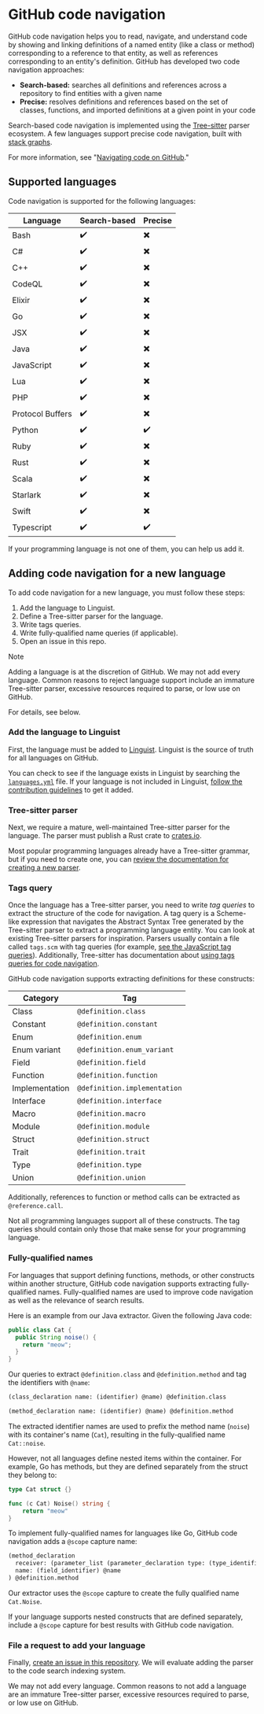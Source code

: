# GitHub code navigation

GitHub code navigation helps you to read, navigate, and understand code by showing and linking definitions of a named entity (like a class or method) corresponding to a reference to that entity, as well as references corresponding to an entity's definition. GitHub has developed two code navigation approaches:

* **Search-based:** searches all definitions and references across a repository to find entities with a given name
* **Precise:** resolves definitions and references based on the set of classes, functions, and imported definitions at a given point in your code

Search-based code navigation is implemented using the [Tree-sitter](https://tree-sitter.github.io/tree-sitter/) parser ecosystem. A few languages support precise code navigation, built with [stack graphs](https://github.com/github/stack-graphs).

For more information, see "[Navigating code on GitHub](https://docs.github.com/en/repositories/working-with-files/using-files/navigating-code-on-github)."

## Supported languages

Code navigation is supported for the following languages:

| Language         | Search-based       | Precise                  |
|------------------|--------------------|--------------------------|
| Bash             | :heavy_check_mark: | :heavy_multiplication_x: |
| C#               | :heavy_check_mark: | :heavy_multiplication_x: |
| C++              | :heavy_check_mark: | :heavy_multiplication_x: |
| CodeQL           | :heavy_check_mark: | :heavy_multiplication_x: |
| Elixir           | :heavy_check_mark: | :heavy_multiplication_x: |
| Go               | :heavy_check_mark: | :heavy_multiplication_x: |
| JSX              | :heavy_check_mark: | :heavy_multiplication_x: |
| Java             | :heavy_check_mark: | :heavy_multiplication_x: |
| JavaScript       | :heavy_check_mark: | :heavy_multiplication_x: |
| Lua              | :heavy_check_mark: | :heavy_multiplication_x: |
| PHP              | :heavy_check_mark: | :heavy_multiplication_x: |
| Protocol Buffers | :heavy_check_mark: | :heavy_multiplication_x: |
| Python           | :heavy_check_mark: | :heavy_check_mark:       |
| Ruby             | :heavy_check_mark: | :heavy_multiplication_x: |
| Rust             | :heavy_check_mark: | :heavy_multiplication_x: |
| Scala            | :heavy_check_mark: | :heavy_multiplication_x: |
| Starlark         | :heavy_check_mark: | :heavy_multiplication_x: |
| Swift            | :heavy_check_mark: | :heavy_multiplication_x: |
| Typescript       | :heavy_check_mark: | :heavy_check_mark:       |

If your programming language is not one of them, you can help us add it.

## Adding code navigation for a new language

To add code navigation for a new language, you must follow these steps:

1. Add the language to Linguist.
2. Define a Tree-sitter parser for the language.
3. Write tags queries.
4. Write fully-qualified name queries (if applicable).
5. Open an issue in this repo.

> [!NOTE]
> Adding a language is at the discretion of GitHub. We may not add every language. Common reasons to reject language support include an immature Tree-sitter parser, excessive resources required to parse, or low use on GitHub.

For details, see below.

### Add the language to Linguist

First, the language must be added to [Linguist](https://github.com/github-linguist/linguist). Linguist is the source of truth for all languages on GitHub.

 You can check to see if the language exists in Linguist by searching the [`languages.yml`](https://github.com/github-linguist/linguist/blob/master/lib/linguist/languages.yml) file. If your language is not included in Linguist, [follow the contribution guidelines](https://github.com/github-linguist/linguist/blob/master/CONTRIBUTING.md#adding-a-language) to get it added.

### Tree-sitter parser

Next, we require a mature, well-maintained Tree-sitter parser for the language. The parser must publish a Rust crate to [crates.io](https://crates.io/).

Most popular programming languages already have a Tree-sitter grammar, but if you need to create one, you can [review the documentation for creating a new parser](https://tree-sitter.github.io/tree-sitter/creating-parsers).

### Tags query

Once the language has a Tree-sitter parser, you need to write _tag queries_ to extract the structure of the code for navigation. A tag query is a Scheme-like expression that navigates the Abstract Syntax Tree generated by the Tree-sitter parser to extract a programming language entity. You can look at existing Tree-sitter parsers for inspiration. Parsers usually contain a file called `tags.scm` with tag queries (for example, [see the JavaScript tag queries](https://github.com/tree-sitter/tree-sitter-javascript/blob/master/queries/tags.scm)). Additionally, Tree-sitter has documentation about [using tags queries for code navigation](https://tree-sitter.github.io/tree-sitter/code-navigation-systems).

GitHub code navigation supports extracting definitions for these constructs:

| Category       | Tag                          |
|----------------|------------------------------|
| Class          | `@definition.class`          |
| Constant       | `@definition.constant`       |
| Enum           | `@definition.enum`           |
| Enum variant   | `@definition.enum_variant`   |
| Field          | `@definition.field`          |
| Function       | `@definition.function`       |
| Implementation | `@definition.implementation` |
| Interface      | `@definition.interface`      |
| Macro          | `@definition.macro`          |
| Module         | `@definition.module`         |
| Struct         | `@definition.struct`         |
| Trait          | `@definition.trait`          |
| Type           | `@definition.type`           |
| Union          | `@definition.union`          |

Additionally, references to function or method calls can be extracted as `@reference.call`.

Not all programming languages support all of these constructs. The tag queries should contain only those that make sense for your programming language.

### Fully-qualified names

For languages that support defining functions, methods, or other constructs within another structure, GitHub code navigation supports extracting fully-qualified names. Fully-qualified names are used to improve code navigation as well as the relevance of search results.

Here is an example from our Java extractor. Given the following Java code:

```java
public class Cat {
  public String noise() {
    return "meow";
  }
}
```

Our queries to extract `@definition.class` and `@definition.method` and tag the identifiers with `@name`:

```scheme
(class_declaration name: (identifier) @name) @definition.class

(method_declaration name: (identifier) @name) @definition.method
```

The extracted identifier names are used to prefix the method name (`noise`) with its container's name (`Cat`), resulting in the fully-qualified name `Cat::noise`.

However, not all languages define nested items within the container. For example, Go has methods, but they are defined separately from the struct they belong to:

```go
type Cat struct {}

func (c Cat) Noise() string {
    return "meow"
}
```

To implement fully-qualified names for languages like Go, GitHub code navigation adds a `@scope` capture name:

```scheme
(method_declaration
  receiver: (parameter_list (parameter_declaration type: (type_identifier) @scope))
  name: (field_identifier) @name
) @definition.method
```

Our extractor uses the `@scope` capture to create the fully qualified name `Cat.Noise`.

If your language supports nested constructs that are defined separately, include a `@scope` capture for best results with GitHub code navigation.

### File a request to add your language

Finally, [create an issue in this repository](https://github.com/github/code-navigation/issues/). We will evaluate adding the parser to the code search indexing system.

We may not add every language. Common reasons to not add a language are an immature Tree-sitter parser, excessive resources required to parse, or low use on GitHub.
